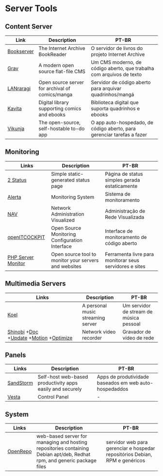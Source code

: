 # Server Tools

## Content Server

| Link                                                        | Description                                     | PT-BR                                                                  |
| ----------------------------------------------------------- | ----------------------------------------------- | ---------------------------------------------------------------------- |
| [Bookserver](https://github.com/internetarchive/bookserver) | The Internet Archive BookReader                 | O servidor de livros do projeto Internet Archive                       |
| [Grav](https://getgrav.org)                                 | A modern open source flat-file CMS              | Um CMS moderno, de código aberto, que trabalha com arquivos de texto   |
| [LANraragi](https://github.com/Difegue/LANraragi)           | Open source server for archival of comics/manga | Servidor de código aberto para arquivar quadrinhos/mangá               |
| [Kavita](https://www.kavitareader.com/#home)                | Digital library supporting comics and ebooks    | Biblioteca digital que suporta quadrinhos e ebooks                     |
| [Vikunja](https://vikunja.io/)                              | The open-source, self-hostable to-do app        | O app auto-hospedado, de código aberto, para gerenciar tarefas a fazer |

## Monitoring

| Links                                                   | Description                                           | PT-BR                                                   |
| ------------------------------------------------------- | ----------------------------------------------------- | ------------------------------------------------------- |
| [2 Status](https://codeberg.org/cordeis/2status)        | Simple static-generated status page                   | Página de status simples gerada estaticamente           |
| [Alerta](https://alerta.io/)                            | Monitoring System                                     | Sistema de monitoramento                                |
| [NAV](https://nav.uninett.no/)                          | Network Administration Visualized                     | Administração de Rede Visualizada                       |
| [openITCOCKPIT](https://openitcockpit.io/)              | Open Source Monitoring Configuration Interface        | Interface de monitoramento de código aberto             |
| [PHP Server Monitor](https://www.phpservermonitor.org/) | Open source tool to monitor your servers and websites | Ferramenta livre para monitorar seus servidores e sites |

## Multimedia Servers

| Links                                                                                                                                                                                                                                                                                                   | Description                       | PT-BR                                   |
| ------------------------------------------------------------------------------------------------------------------------------------------------------------------------------------------------------------------------------------------------------------------------------------------------------- | --------------------------------- | --------------------------------------- |
| [Koel](https://koel.dev/)                                                                                                                                                                                                                                                                               | A personal music streaming server | Um servidor de stream de música pessoal |
| [Shinobi](https://shinobi.video/) +[Doc](https://docs.shinobi.video/) +[Update](https://hub.shinobi.video/articles/view/LTVqL3I8f8kIzsX) +[Motion](https://hub.shinobi.video/articles/view/LKdcgcgWy9RJfUh) +[Optimize](https://medium.com/@ShinobiSystems/how-i-optimized-my-rtsp-camera-d2e04b073ab7) | Network video recorder            | Gravador de vídeo de rede               |

## Panels

| Links                              | Description                                               | PT-BR                                                  |
| ---------------------------------- | --------------------------------------------------------- | ------------------------------------------------------ |
| [SandStorm](https://sandstorm.io/) | Self-host web-based productivity apps easily and securely | Apps de produtividade baseados em web auto-hospedaddos |
| [Vesta](https://vestacp.com/)      | Control Panel                                             | -                                                      |

## System

| Links                                            | Description                                                                                                             | PT-BR                                                                       |
| ------------------------------------------------ | ----------------------------------------------------------------------------------------------------------------------- | --------------------------------------------------------------------------- |
| [OpenRepo](https://github.com/openkilt/openrepo) | web-based server for managing and hosting repositories containing Debian apt/deb, Redhat rpm, and generic package files | servidor web para gerenciar e hospedar repositórios Debian, RPM e genéricos |
